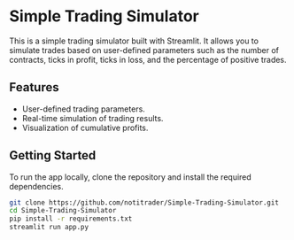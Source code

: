 # Simple Trading Simulator

This is a simple trading simulator built with Streamlit. It allows you to simulate trades based on user-defined parameters such as the number of contracts, ticks in profit, ticks in loss, and the percentage of positive trades.

## Features

- User-defined trading parameters.
- Real-time simulation of trading results.
- Visualization of cumulative profits.

## Getting Started

To run the app locally, clone the repository and install the required dependencies.

```bash
git clone https://github.com/notitrader/Simple-Trading-Simulator.git
cd Simple-Trading-Simulator
pip install -r requirements.txt
streamlit run app.py

